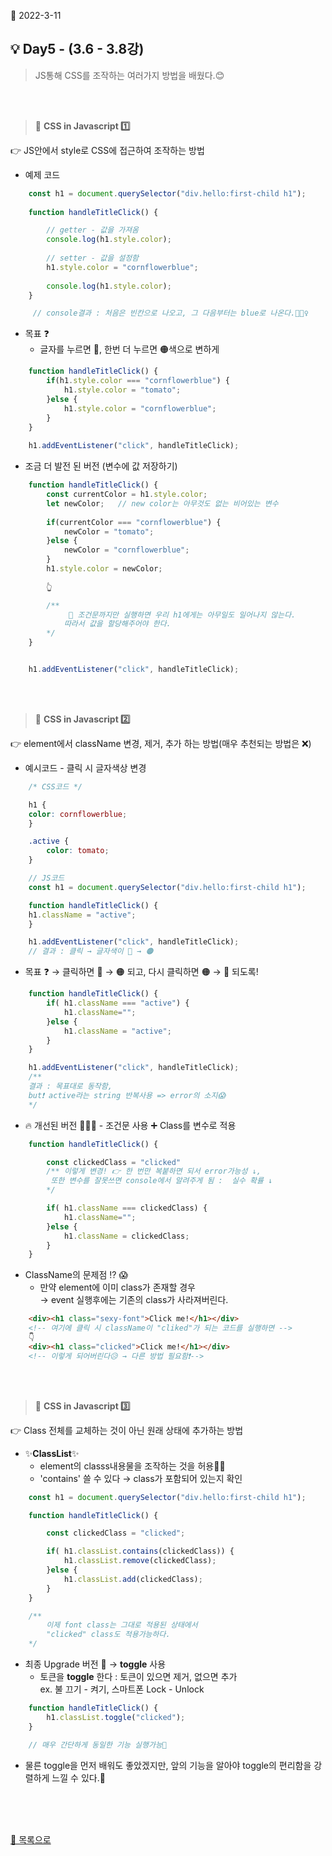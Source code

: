 📅 2022-3-11
## **💡 Day5 - (3.6 - 3.8강)** 

> JS통해 CSS를 조작하는 여러가지 방법을 배웠다.😊 

<br/>
<br/>


> 🌱 **CSS in Javascript 1️⃣**  

👉 JS안에서 style로 CSS에 접근하여 조작하는 방법
- 예제 코드
```js
    const h1 = document.querySelector("div.hello:first-child h1");
    
    function handleTitleClick() {           

        // getter - 값을 가져옴
        console.log(h1.style.color);
        
        // setter - 값을 설정함
        h1.style.color = "cornflowerblue";
        
        console.log(h1.style.color);
    }

     // console결과 : 처음은 빈칸으로 나오고, 그 다음부터는 blue로 나온다.🙋🏻‍♀️
```
- 목표 ❓
    - 글자를 누르면 🔵, 한번 더 누르면 🟠색으로 변하게
```js
    function handleTitleClick() {           
        if(h1.style.color === "cornflowerblue") {
            h1.style.color = "tomato";
        }else {
            h1.style.color = "cornflowerblue";
        }
    }
    
    h1.addEventListener("click", handleTitleClick);
```
- 조금 더 발전 된 버전 (변수에 값 저장하기)
```js
    function handleTitleClick() {           
        const currentColor = h1.style.color;
        let newColor;   // new color는 아무것도 없는 비어있는 변수
        
        if(currentColor === "cornflowerblue") {
            newColor = "tomato";
        }else {
            newColor = "cornflowerblue";
        }
        h1.style.color = newColor;  
        
        👆

        /** 
             📌 조건문까지만 실행하면 우리 h1에게는 아무일도 일어나지 않는다. 
            따라서 값을 할당해주어야 한다.
        */ 
    }


    h1.addEventListener("click", handleTitleClick);
```

<br/>
<br/>


> 🌱 **CSS in Javascript 2️⃣**  

👉 element에서 className 변경, 제거, 추가 하는 방법(매우 추천되는 방법은 ❌)
- 예시코드 - 클릭 시 글자색상 변경
```css
    /* CSS코드 */

    h1 {
    color: cornflowerblue;
    }

    .active {
        color: tomato;
    }
```
```js
    // JS코드
    const h1 = document.querySelector("div.hello:first-child h1");

    function handleTitleClick() { 
    h1.className = "active";
    }

    h1.addEventListener("click", handleTitleClick);
    // 결과 : 클릭 → 글자색이 🔵 → 🟠
```
- 목표 ❓ → 클릭하면 🔵 → 🟠 되고, 다시 클릭하면 🟠 → 🔵 되도록!
```js
    function handleTitleClick() {
        if( h1.className === "active") {
            h1.className="";
        }else {
            h1.className = "active";
        }
    }

    h1.addEventListener("click", handleTitleClick);
    /** 
    결과 : 목표대로 동작함, 
    but❗ active라는 string 반복사용 => error의 소지😱    
    */ 
```
- 🔥 개선된 버전 🙋🏻‍♀️ - 조건문 사용 ➕ Class를 변수로 적용
```js
    function handleTitleClick() {

        const clickedClass = "clicked"  
        /** 이렇게 변경! 👉 한 번만 복붙하면 되서 error가능성 ↓, 
         또한 변수를 잘못쓰면 console에서 알려주게 됨 :  실수 확률 ↓
        */ 

        if( h1.className === clickedClass) {
            h1.className="";
        }else {
            h1.className = clickedClass;
        }
    }
```
- ClassName의 문제점 ⁉ 😱
    - 만약 element에 이미 class가 존재할 경우   
      → event 실행후에는 기존의 class가 사라져버린다.
```html
    <div><h1 class="sexy-font">Click me!</h1></div>
    <!-- 여기에 클릭 시 className이 "cliked"가 되는 코드를 실행하면 -->
    👇
    <div><h1 class="clicked">Click me!</h1></div>
    <!-- 이렇게 되어버린다😥 → 다른 방법 필요함❗-->
```

<br/>
<br/>


> 🌱 **CSS in Javascript 3️⃣**  

👉 Class 전체를 교체하는 것이 아닌 원래 상태에 추가하는 방법 
- ✨**ClassList**✨
    - element의 classs내용물을 조작하는 것을 허용🙆‍♀️
    - 'contains' 쓸 수 있다 → class가 포함되어 있는지 확인
```js
    const h1 = document.querySelector("div.hello:first-child h1");

    function handleTitleClick() {

        const clickedClass = "clicked";  

        if( h1.classList.contains(clickedClass)) {
            h1.classList.remove(clickedClass);
        }else {
            h1.classList.add(clickedClass);
        }
    }

    /** 
        이제 font class는 그대로 적용된 상태에서
        "clicked" class도 적용가능하다.
    */
```
- 최종 Upgrade 버전 👀 → **toggle** 사용
    - 토큰을 **toggle** 한다 : 토큰이 있으면 제거, 없으면 추가  
      ex. 불 끄기 - 켜기, 스마트폰 Lock - Unlock
```js
    function handleTitleClick() {
        h1.classList.toggle("clicked");
    }

    // 매우 간단하게 동일한 기능 실행가능🙊
```
- 물른 toggle을 먼저 배워도 좋았겠지만, 앞의 기능을 알아야 toggle의 편리함을 강렬하게 느낄 수 있다.🤗

<br/>
<br/>
<br/>


[📌 목록으로](/README.md)
